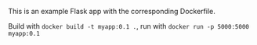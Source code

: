 This is an example Flask app with the corresponding Dockerfile.

Build with `docker build -t myapp:0.1 .`, run with `docker run -p 5000:5000 myapp:0.1`